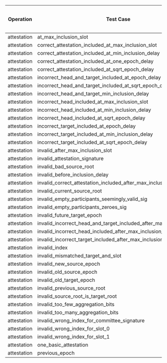 | Operation | Test Case | Read Pre-State SSZ | Deserialize Pre-State SSZ | Read Operation Input | Process | Merkleize | Commit | Total Cycles | Execution Time |
|-----------|-----------|--------------------|---------------------------|----------------------|---------|-----------|--------|--------------|----------------|
attestation | at_max_inclusion_slot | 264371 | 18697243 | 22183 | 3648596 | 32739084174 | 1111 | 32761721915 | 631.798504167s |
attestation | correct_attestation_included_at_max_inclusion_slot | 264367 | 18696661 | 22183 | 3648425 | 32738020639 | 1111 | 32760657623 | 612.275611167s |
attestation | correct_attestation_included_at_min_inclusion_delay | 264367 | 18696661 | 22183 | 3648412 | 32737761634 | 1111 | 32760398605 | 611.483242083s |
attestation | correct_attestation_included_at_one_epoch_delay | 264367 | 18696661 | 22183 | 3648425 | 32737890577 | 1111 | 32760527561 | 588.461187167s |
attestation | correct_attestation_included_at_sqrt_epoch_delay | 264367 | 18696661 | 22183 | 3648412 | 32737777940 | 1111 | 32760414911 | 607.240956709s |
attestation | incorrect_head_and_target_included_at_epoch_delay | 264367 | 18696661 | 22183 | 3648425 | 32737890577 | 1111 | 32760527561 | 578.107013625s |
attestation | incorrect_head_and_target_included_at_sqrt_epoch_delay | 264367 | 18696661 | 22183 | 3648412 | 32737777940 | 1111 | 32760414911 | 607.451708208s |
attestation | incorrect_head_and_target_min_inclusion_delay | 264367 | 18696661 | 22183 | 3648412 | 32737761634 | 1111 | 32760398605 | 591.823616125s |
attestation | incorrect_head_included_at_max_inclusion_slot | 264367 | 18696661 | 22183 | 3648425 | 32738020639 | 1111 | 32760657623 | 577.233768375s |
attestation | incorrect_head_included_at_min_inclusion_delay | 264367 | 18696661 | 22183 | 3648412 | 32737761634 | 1111 | 32760398605 | 611.826420083s |
attestation | incorrect_head_included_at_sqrt_epoch_delay | 264367 | 18696661 | 22183 | 3648412 | 32737777940 | 1111 | 32760414911 | 608.401733209s |
attestation | incorrect_target_included_at_epoch_delay | 264367 | 18696661 | 22183 | 3648425 | 32737890577 | 1111 | 32760527561 | 588.880543375s |
attestation | incorrect_target_included_at_min_inclusion_delay | 264367 | 18696661 | 22183 | 3648412 | 32737761634 | 1111 | 32760398605 | 606.405519167s |
attestation | incorrect_target_included_at_sqrt_epoch_delay | 264367 | 18696661 | 22183 | 3648412 | 32737777940 | 1111 | 32760414911 | 592.873285416s |
attestation | invalid_after_max_inclusion_slot | 264371 | 18697243 | 22183 | 2072487 | 32740682613 | 1111 | 32761744245 | 606.82099175s |
attestation | invalid_attestation_signature | 264367 | 18696661 | 22183 | 3648412 | 32737761634 | 1111 | 32760398605 | 613.997255083s |
attestation | invalid_bad_source_root | 264367 | 18696661 | 22183 | 3648412 | 32737761634 | 1111 | 32760398605 | 598.480499584s |
attestation | invalid_before_inclusion_delay | 264367 | 18696661 | 22183 | 2072320 | 32739319588 | 1111 | 32760380467 | 595.265347916s |
attestation | invalid_correct_attestation_included_after_max_inclusion_slot | 264367 | 18696661 | 22183 | 2072316 | 32739523973 | 1111 | 32760584848 | 605.541638917s |
attestation | invalid_current_source_root | 264367 | 18696661 | 22183 | 3648414 | 32738451563 | 1111 | 32761088536 | 579.650509459s |
attestation | invalid_empty_participants_seemingly_valid_sig | 264367 | 18696661 | 22183 | 3648412 | 32737761634 | 1111 | 32760398605 | 608.311342542s |
attestation | invalid_empty_participants_zeroes_sig | 264367 | 18696661 | 22183 | 3648412 | 32737761634 | 1111 | 32760398605 | 602.733872333s |
attestation | invalid_future_target_epoch | 264367 | 18696661 | 22183 | 2072316 | 32739332005 | 1111 | 32760392880 | 585.583398s |
attestation | invalid_incorrect_head_and_target_included_after_max_inclusion_slot | 264367 | 18696661 | 22183 | 2072316 | 32739523973 | 1111 | 32760584848 | 599.848888708s |
attestation | invalid_incorrect_head_included_after_max_inclusion_slot | 264367 | 18696661 | 22183 | 2072316 | 32739523973 | 1111 | 32760584848 | 611.190968875s |
attestation | invalid_incorrect_target_included_after_max_inclusion_slot | 264367 | 18696661 | 22183 | 2072316 | 32739523973 | 1111 | 32760584848 | 577.655129375s |
attestation | invalid_index | 264367 | 18696661 | 22183 | 2072381 | 32739332005 | 1111 | 32760392945 | 631.730382333s |
attestation | invalid_mismatched_target_and_slot | 264376 | 18697769 | 22183 | 2072601 | 32741782412 | 1111 | 32762844689 | 615.628637167s |
attestation | invalid_new_source_epoch | 264367 | 18696661 | 22183 | 3648412 | 32737761634 | 1111 | 32760398605 | 612.65372325s |
attestation | invalid_old_source_epoch | 264367 | 18696661 | 22183 | 2072316 | 32739997576 | 1111 | 32761058451 | 607.560399792s |
attestation | invalid_old_target_epoch | 264367 | 18696661 | 22183 | 2072316 | 32739523973 | 1111 | 32760584848 | 579.415662167s |
attestation | invalid_previous_source_root | 264367 | 18696661 | 22183 | 3648427 | 32738451563 | 1111 | 32761088549 | 601.290302875s |
attestation | invalid_source_root_is_target_root | 264367 | 18696661 | 22183 | 3648412 | 32737761634 | 1111 | 32760398605 | 576.331369458s |
attestation | invalid_too_few_aggregation_bits | 264367 | 18696661 | 22091 | 3648408 | 32737761634 | 1111 | 32760398509 | 577.960886125s |
attestation | invalid_too_many_aggregation_bits | 264367 | 18696661 | 22183 | 3648413 | 32737761634 | 1111 | 32760398606 | 594.426130375s |
attestation | invalid_wrong_index_for_committee_signature | 264367 | 18696661 | 22183 | 2072381 | 32739332005 | 1111 | 32760392945 | 591.963447917s |
attestation | invalid_wrong_index_for_slot_0 | 264367 | 18696661 | 22183 | 2072381 | 32739332005 | 1111 | 32760392945 | 597.479962s |
attestation | invalid_wrong_index_for_slot_1 | 264367 | 18696661 | 22183 | 2072381 | 32739332005 | 1111 | 32760392945 | 584.909544166s |
attestation | one_basic_attestation | 264367 | 18696661 | 22183 | 3648412 | 32737761634 | 1111 | 32760398605 | 582.931672083s |
attestation | previous_epoch | 264371 | 18697243 | 22183 | 3648596 | 32738944848 | 1111 | 32761582589 | 567.032501541s |
